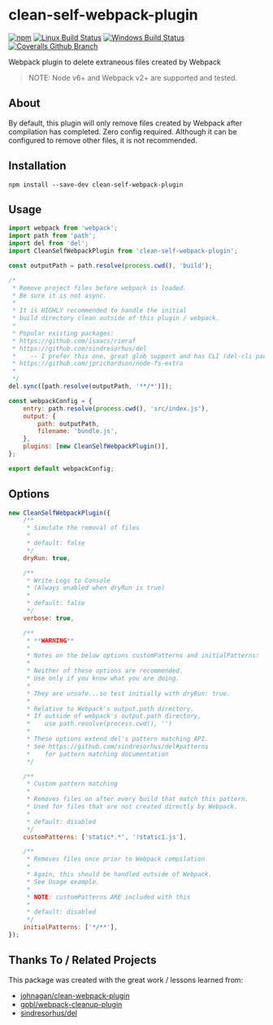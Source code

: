 # clean-self-webpack-plugin

[![npm](https://img.shields.io/npm/v/clean-self-webpack-plugin.svg?label=npm%20version)](https://www.npmjs.com/package/clean-self-webpack-plugin)
[![Linux Build Status](https://img.shields.io/circleci/project/github/chrisblossom/clean-self-webpack-plugin/master.svg?label=linux%20build)](https://circleci.com/gh/chrisblossom/clean-self-webpack-plugin/tree/master)
[![Windows Build Status](https://img.shields.io/appveyor/ci/chrisblossom/clean-self-webpack-plugin/master.svg?label=windows%20build)](https://ci.appveyor.com/project/chrisblossom/clean-self-webpack-plugin/branch/master)
[![Coveralls Github Branch](https://img.shields.io/coveralls/github/chrisblossom/clean-self-webpack-plugin/master.svg)](https://coveralls.io/github/chrisblossom/clean-self-webpack-plugin?branch=master)

Webpack plugin to delete extraneous files created by Webpack

> NOTE: Node v6+ and Webpack v2+ are supported and tested.

## About

By default, this plugin will only remove files created by Webpack after compilation has completed.
Zero config required. Although it can be configured to remove other files, it is not recommended.

## Installation

`npm install --save-dev clean-self-webpack-plugin`

## Usage

```js
import webpack from 'webpack';
import path from 'path';
import del from 'del';
import CleanSelfWebpackPlugin from 'clean-self-webpack-plugin';

const outputPath = path.resolve(process.cwd(), 'build');

/*
 * Remove project files before webpack is loaded.
 * Be sure it is not async.
 *
 * It is HIGHLY recommended to handle the initial
 * build directory clean outside of this plugin / webpack.
 *
 * Popular existing packages:
 * https://github.com/isaacs/rimraf
 * https://github.com/sindresorhus/del
 *    -- I prefer this one, great glob support and has CLI (del-cli package)
 * https://github.com/jprichardson/node-fs-extra
 *
 */
del.sync([path.resolve(outputPath, '**/*')]);

const webpackConfig = {
    entry: path.resolve(process.cwd(), 'src/index.js'),
    output: {
        path: outputPath,
        filename: 'bundle.js',
    },
    plugins: [new CleanSelfWebpackPlugin()],
};

export default webpackConfig;
```

## Options

```js
new CleanSelfWebpackPlugin({
    /**
     * Simulate the removal of files
     *
     * default: false
     */
    dryRun: true,

    /**
     * Write Logs to Console
     * (Always enabled when dryRun is true)
     *
     * default: false
     */
    verbose: true,

    /**
     * **WARNING**
     *
     * Notes on the below options customPatterns and initialPatterns:
     *
     * Neither of these options are recommended.
     * Use only if you know what you are doing.
     *
     * They are unsafe...so test initially with dryRun: true.
     *
     * Relative to Webpack's output.path directory.
     * If outside of webpack's output.path directory,
     *    use path.resolve(process.cwd(), '')
     *
     * These options extend del's pattern matching API.
     * See https://github.com/sindresorhus/del#patterns
     *    for pattern matching documentation
     */

    /**
     * Custom pattern matching
     *
     * Removes files on after every build that match this pattern.
     * Used for files that are not created directly by Webpack.
     *
     * default: disabled
     */
    customPatterns: ['static*.*', '!static1.js'],

    /**
     * Removes files once prior to Webpack compilation
     *
     * Again, this should be handled outside of Webpack.
     * See Usage example.
     *
     * NOTE: customPatterns ARE included with this
     *
     * default: disabled
     */
    initialPatterns: ['*/**'],
});
```

## Thanks To / Related Projects

This package was created with the great work / lessons learned from:

*   [johnagan/clean-webpack-plugin](https://github.com/johnagan/clean-webpack-plugin)
*   [gpbl/webpack-cleanup-plugin](https://github.com/gpbl/webpack-cleanup-plugin)
*   [sindresorhus/del](https://github.com/sindresorhus/del)
